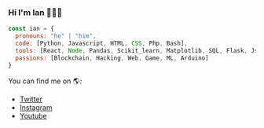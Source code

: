 ### Hi I'm Ian 👋👨‍💻

```javascript
const ian = {
  pronouns: "he" | "him",
  code: [Python, Javascript, HTML, CSS, Php, Bash],
  tools: [React, Node, Pandas, Scikit_learn, Matplotlib, SQL, Flask, Json],
  passions: [Blockchain, Hacking, Web, Game, ML, Arduino]
}
```
You can find me on 🌎:
- [Twitter](https://twitter.com/IanKerschen)
- [Instagram](https://instagram.com/iankerschen/)
- [Youtube](https://www.youtube.com/channel/UCZnrZVrDWR2DdD4ntdxjknQ)
























<!--
**IanKerschenFerrari/IanKerschenFerrari** is a ✨ _special_ ✨ repository because its `README.md` (this file) appears on your GitHub profile.

Here are some ideas to get you started:

- 🔭 I’m currently working on ...
- 🌱 I’m currently learning ...
- 👯 I’m looking to collaborate on ...
- 🤔 I’m looking for help with ...
- 💬 Ask me about ...
- 📫 How to reach me: ...
- 😄 Pronouns: ...
- ⚡ Fun fact: ...
-->
